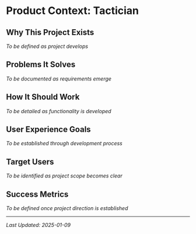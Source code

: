 # Product Context: Tactician

## Why This Project Exists
*To be defined as project develops*

## Problems It Solves
*To be documented as requirements emerge*

## How It Should Work
*To be detailed as functionality is developed*

## User Experience Goals
*To be established through development process*

## Target Users
*To be identified as project scope becomes clear*

## Success Metrics
*To be defined once project direction is established*

---
*Last Updated: 2025-01-09*
